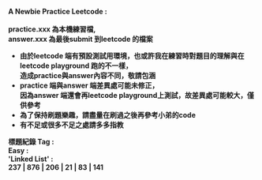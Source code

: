 <b>A Newbie Practice Leetcode : <br><br>
practice.xxx 為本機練習檔, <br> 
answer.xxx 為最後submit 到leetcode 的檔案 <br>
* 由於leetcode 端有預設測試用環境，也或許我在練習時對題目的理解與在leetcode playground 跑的不一樣，<br>
  造成practice與answer內容不同，敬請包涵<br>
* practice 端與answer 端差異處可能未修正，<br>因為answer 端還會再leetcode playground上測試，故差異處可能較大，僅供參考
* 為了保持刷題樂趣，請盡量在刷過之後再參考小弟的code <br>
* 有不足或很多不足之處請多多指教

標題紀錄 Tag : <br>
Easy : <br>
'Linked List' : <br>
237 | 876 | 206 | 21 | 83 | 141